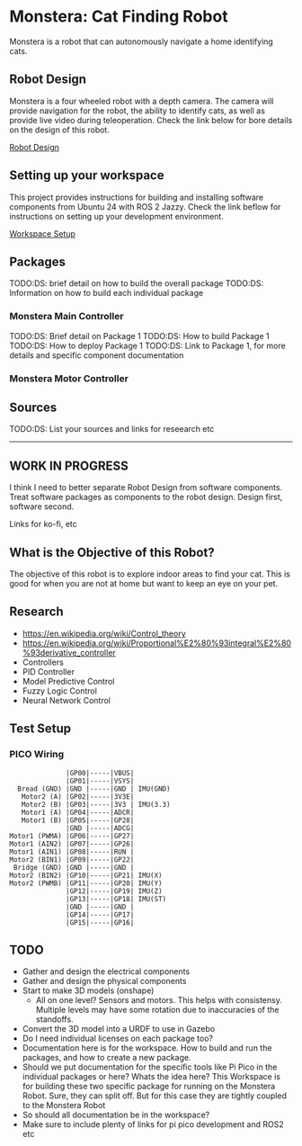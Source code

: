 # Monstera: Cat Finding Robot
Monstera is a robot that can autonomously navigate a home identifying cats.

## Robot Design
Monstera is a four wheeled robot with a depth camera. The camera will provide navigation for the robot, the ability to identify cats, as well as provide live video during teleoperation. Check the link below for bore details on the design of this robot.

[Robot Design](doc/robot_design.md)

## Setting up your workspace
This project provides instructions for building and installing software components from Ubuntu 24 with ROS 2 Jazzy. Check the link beflow for instructions on setting up your development environment.

[Workspace Setup](doc/workspace_setup.md)

## Packages
TODO:DS: brief detail on how to build the overall package
TODO:DS: Information on how to build each individual package

### Monstera Main Controller
TODO:DS: Brief detail on Package 1
TODO:DS: How to build Package 1
TODO:DS: How to deploy Package 1
TODO:DS: Link to Package 1, for more details and specific component documentation

### Monstera Motor Controller

## Sources
TODO:DS: List your sources and links for reseearch etc


---
WORK IN PROGRESS
---

I think I need to better separate Robot Design from software components. Treat software packages as components to the robot design. Design first, software second.

Links for ko-fi, etc


## What is the Objective of this Robot?
The objective of this robot is to explore indoor areas to find your cat. This is good for when you are not at home but want to keep an eye on your pet.




## Research
- https://en.wikipedia.org/wiki/Control_theory
- https://en.wikipedia.org/wiki/Proportional%E2%80%93integral%E2%80%93derivative_controller
- Controllers
- PID Controller
- Model Predictive Control
- Fuzzy Logic Control
- Neural Network Control

## Test Setup
### PICO Wiring
```
              |GP00|-----|VBUS|
              |GP01|-----|VSYS|
  Bread (GND) |GND |-----|GND | IMU(GND)
   Motor2 (A) |GP02|-----|3V3E|
   Motor2 (B) |GP03|-----|3V3 | IMU(3.3)
   Motor1 (A) |GP04|-----|ADCR|
   Motor1 (B) |GP05|-----|GP28|
              |GND |-----|ADCG|
Motor1 (PWMA) |GP06|-----|GP27|
Motor1 (AIN2) |GP07|-----|GP26|
Motor1 (AIN1) |GP08|-----|RUN |
Motor2 (BIN1) |GP09|-----|GP22|
 Bridge (GND) |GND |-----|GND |
Motor2 (BIN2) |GP10|-----|GP21| IMU(X)
Motor2 (PWMB) |GP11|-----|GP20| IMU(Y)
              |GP12|-----|GP19| IMU(Z)
              |GP13|-----|GP18| IMU(ST)
              |GND |-----|GND |
              |GP14|-----|GP17|
              |GP15|-----|GP16|
```

## TODO
- Gather and design the electrical components
- Gather and design the physical components
- Start to make 3D models (onshape)
    - All on one level? Sensors and motors. This helps with consistensy. Multiple levels may have some rotation due to inaccuracies of the standoffs.
- Convert the 3D model into a URDF to use in Gazebo
- Do I need individual licenses on each package too?
- Documentation here is for the workspace. How to build and run the packages, and how to create a new package.
- Should we put documentation for the specific tools like Pi Pico in the individual packages or here? Whats the idea here? This Workspace is for building these two specific package for running on the Monstera Robot. Sure, they can split off. But for this case they are tightly coupled to the Monstera Robot
- So should all documentation be in the workspace?
- Make sure to include plenty of links for pi pico development and ROS2 etc
